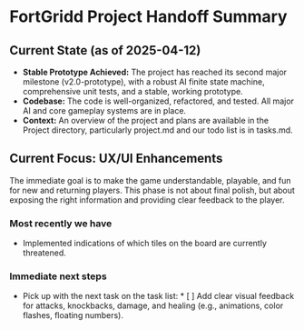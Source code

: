 # FortGridd Project Handoff Summary

## Current State (as of 2025-04-12)

- **Stable Prototype Achieved:** The project has reached its second major milestone (v2.0-prototype), with a robust AI finite state machine, comprehensive unit tests, and a stable, working prototype.
- **Codebase:** The code is well-organized, refactored, and tested. All major AI and core gameplay systems are in place.
- **Context:** An overview of the project and plans are available in the Project directory, particularly project.md and our todo list is in tasks.md.

## Current Focus: UX/UI Enhancements

The immediate goal is to make the game understandable, playable, and fun for new and returning players. This phase is not about final polish, but about exposing the right information and providing clear feedback to the player.

### Most recently we have
- Implemented indications of which tiles on the board are currently threatened. 

### Immediate next steps
- Pick up with the next task on the task list: *   [ ] Add clear visual feedback for attacks, knockbacks, damage, and healing (e.g., animations, color flashes, floating numbers).
